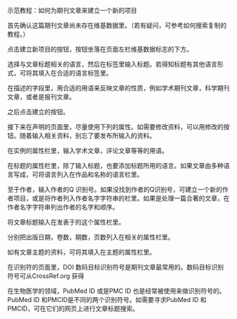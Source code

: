 示范教程：如何为期刊文章来建立一个新的项目

首先确认这篇期刊文章尚未存在维基数据里。（若有疑问，可参考如何搜索复制的教程。）

点击建立新项目的按钮，按钮坐落在页面左栏维基数据标志的下方。

选择与文章标题相关的语言，然后在标签里输入标题。若得知标题有其他语言形式，可将其填入在合适的语言标签里。

在描述的字段里，用合适的用语来反映文章的性质，例如学术期刊文章，科学期刊文章，或者是报刊文章。

之后点击建立的按钮。

接下来在声明的页面里，尽量使用下列的属性。如需要修改资料，可以用修改的按钮。随着输入相关资料，别忘了要发布所输入的资料。

在实例的属性栏里，输入学术文章，评论文章等等的用语。

在标题的属性栏里，除了输入标题，也要添加标题所用的语言。如果文章由多种语言写成，可将语言列入在作品和名称的语言栏里。

至于作者，输入作者的Q 识别号。如果没找到作者的Q识别号，可建立一个新的作者项目，或是将作者列入作者名字字符串的栏里。如果是处理一篇合著的文章，在作者名字字符串列出作者的名字和顺序。

将文章标题输入在发表于的这个属性栏里。

分别把出版日期，卷数，期数，页数列入在相关的属性栏里。

如有文章主题的资料，可将其填入在主题的属性栏里。

在识别符的页面里，DOI 数码目标识别符号是期刊文章最常用的。数码目标识别符号可从CrossRef.org 获得

在生物医学的领域，PubMed ID 或是PMC ID 也是经常被使用来做识别符号的。PubMed ID 和PMCID是不同的两个识别符号。如需要寻求PubMed ID 和PMCID，可在它们的网页上进行文章标题搜索。